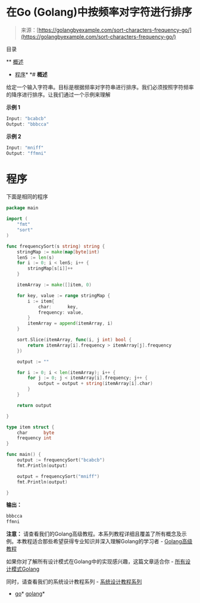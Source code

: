 <!--yml

分类：未分类

日期：2024-10-13 06:51:22

-->

# 在Go (Golang)中按频率对字符进行排序

> 来源：[https://golangbyexample.com/sort-characters-frequency-go/](https://golangbyexample.com/sort-characters-frequency-go/)

目录

**   [概述](#Overview "Overview")

+   [程序](#Program "Program")*  *# **概述**

给定一个输入字符串。目标是根据频率对字符串进行排序。我们必须按照字符频率的降序进行排序。让我们通过一个示例来理解

**示例 1**

```go
Input: "bcabcb"
Output: "bbbcca"
```

**示例 2**

```go
Input: "mniff"
Output: "ffmni"
```

# **程序**

下面是相同的程序

```go
package main

import (
	"fmt"
	"sort"
)

func frequencySort(s string) string {
	stringMap := make(map[byte]int)
	lenS := len(s)
	for i := 0; i < lenS; i++ {
		stringMap[s[i]]++
	}

	itemArray := make([]item, 0)

	for key, value := range stringMap {
		i := item{
			char:      key,
			frequency: value,
		}
		itemArray = append(itemArray, i)
	}

	sort.Slice(itemArray, func(i, j int) bool {
		return itemArray[i].frequency > itemArray[j].frequency
	})

	output := ""

	for i := 0; i < len(itemArray); i++ {
		for j := 0; j < itemArray[i].frequency; j++ {
			output = output + string(itemArray[i].char)
		}
	}

	return output

}

type item struct {
	char      byte
	frequency int
}

func main() {
	output := frequencySort("bcabcb")
	fmt.Println(output)

	output = frequencySort("mniff")
	fmt.Println(output)

}
```

**输出：**

```go
bbbcca
ffmni
```

**注意：** 请查看我们的Golang高级教程。本系列教程详细且覆盖了所有概念及示例。本教程适合那些希望获得专业知识并深入理解Golang的学习者 - [Golang高级教程](https://golangbyexample.com/golang-comprehensive-tutorial/)

如果你对了解所有设计模式在Golang中的实现感兴趣，这篇文章适合你 - [所有设计模式Golang](https://golangbyexample.com/all-design-patterns-golang/)

同时，请查看我们的系统设计教程系列 - [系统设计教程系列](https://techbyexample.com/system-design-questions/)

+   [go](https://golangbyexample.com/tag/go/)*   [golang](https://golangbyexample.com/tag/golang/)*
